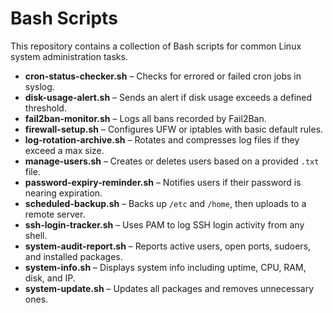 # Bash Scripts

This repository contains a collection of Bash scripts for common Linux system administration tasks.

- **cron-status-checker.sh** – Checks for errored or failed cron jobs in syslog.
- **disk-usage-alert.sh** – Sends an alert if disk usage exceeds a defined threshold.
- **fail2ban-monitor.sh** – Logs all bans recorded by Fail2Ban.
- **firewall-setup.sh** – Configures UFW or iptables with basic default rules.
- **log-rotation-archive.sh** – Rotates and compresses log files if they exceed a max size.
- **manage-users.sh** – Creates or deletes users based on a provided `.txt` file.
- **password-expiry-reminder.sh** – Notifies users if their password is nearing expiration.
- **scheduled-backup.sh** – Backs up `/etc` and `/home`, then uploads to a remote server.
- **ssh-login-tracker.sh** – Uses PAM to log SSH login activity from any shell.
- **system-audit-report.sh** – Reports active users, open ports, sudoers, and installed packages.
- **system-info.sh** – Displays system info including uptime, CPU, RAM, disk, and IP.
- **system-update.sh** – Updates all packages and removes unnecessary ones.
